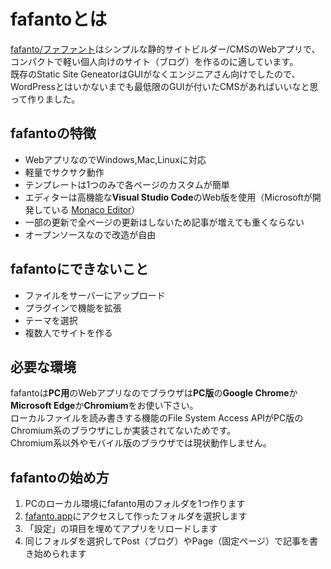 # fafantoとは
[fafanto/ファファント](https://www.fafanto.app/)はシンプルな静的サイトビルダー/CMSのWebアプリで、コンパクトで軽い個人向けのサイト（ブログ）を作るのに適しています。  
既存のStatic Site GeneatorはGUIがなくエンジニアさん向けでしたので、WordPressとはいかないまでも最低限のGUIが付いたCMSがあればいいなと思って作りました。  
## fafantoの特徴
* WebアプリなのでWindows,Mac,Linuxに対応
* 軽量でサクサク動作
* テンプレートは1つのみで各ページのカスタムが簡単
* エディターは高機能な**Visual Studio Code**のWeb版を使用（Microsoftが開発している [Monaco Editor](https://microsoft.github.io/monaco-editor)）
* 一部の更新で全ページの更新はしないため記事が増えても重くならない
* オープンソースなので改造が自由
## fafantoにできないこと
* ファイルをサーバーにアップロード
* プラグインで機能を拡張
* テーマを選択
* 複数人でサイトを作る

## 必要な環境
fafantoは**PC用**のWebアプリなのでブラウザは**PC版**の**Google Chrome**か**Microsoft Edge**か**Chromium**をお使い下さい。  
ローカルファイルを読み書きする機能のFile System Access APIがPC版のChromium系のブラウザにしか実装されてないためです。  
Chromium系以外やモバイル版のブラウザでは現状動作しません。
## fafantoの始め方
1. PCのローカル環境にfafanto用のフォルダを1つ作ります
2. [fafanto.app](https://www.fafanto.app/)にアクセスして作ったフォルダを選択します
3. 「設定」の項目を埋めてアプリをリロードします
4. 同じフォルダを選択してPost（ブログ）やPage（固定ページ）で記事を書き始められます
